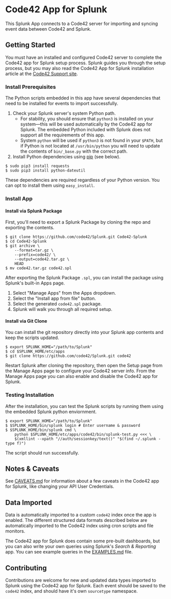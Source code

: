 # Code42 App for Splunk

This Splunk App connects to a Code42 server for importing and syncing
event data between Code42 and Splunk.

## Getting Started

You must have an installed and configured Code42 server to complete the
Code42 app for Splunk setup process.
Splunk guides you through the setup process, but you may also read the Code42 App for Splunk
installation article at the [Code42 Support site][support].

### Install Prerequisites

The Python scripts embedded in this app have several dependencies
that need to be installed for events to import successfully.

1. Check your Splunk server's system Python path.
    - For stability, you should ensure that `python3` is installed on your
    system&mdash;this will be used automatically by the Code42 app for Splunk. The
    embedded Python included with Splunk does not support all the requirements of this app.
    - System `python` will be used if `python3` is not found in your `$PATH`, but
    if Python is not located at `/usr/bin/python` you will need to update the
    contents of `bin/_base.py` with the correct path.
1. Install Python dependencies using [pip][pip] (see below).

```
$ sudo pip3 install requests
$ sudo pip3 install python-dateutil
```

These dependencies are required regardless of your Python version. You can opt
to install them using `easy_install`.

### Install App

#### Install via Splunk Package

First, you'll need to export a Splunk Package by cloning the repo and exporting
the contents.

```
$ git clone https://github.com/code42/Splunk.git Code42-Splunk
$ cd Code42-Splunk
$ git archive \
    --format=tar.gz \
    --prefix=code42/ \
    --output=code42.tar.gz \
    HEAD
$ mv code42.tar.gz code42.spl
```

After exporting the Splunk Package `.spl`, you can install the package
using Splunk's built-in Apps page.

1. Select "Manage Apps" from the Apps dropdown.
1. Select the "Install app from file" button.
1. Select the generated `code42.spl` package.
1. Splunk will walk you through all required setup.

#### Install via Git Clone

You can install the git repository directly into your Splunk app contents and
keep the scripts updated.

```
$ export SPLUNK_HOME="/path/to/Splunk"
$ cd $SPLUNK_HOME/etc/apps
$ git clone https://github.com/code42/Splunk.git code42
```

Restart Splunk after cloning the repository, then open the Setup page
from the Manage Apps page to configure your Code42 server info.
From the Manage Apps page you can also enable and disable the Code42 app for Splunk.

### Testing Installation

After the installation, you can test the Splunk scripts by running them using
the embedded Splunk python enviornment.

```
$ export SPLUNK_HOME="/path/to/Splunk"
$ $SPLUNK_HOME/bin/splunk login # Enter username & password
$ $SPLUNK_HOME/bin/splunk cmd \
    python $SPLUNK_HOME/etc/apps/code42/bin/splunk-test.py <<< \
    $(xmllint --xpath "//auth/sessionkey/text()" "$(find ~/.splunk -type f)")
```

The script should run successfully.

## Notes & Caveats

See [CAVEATS.md][caveats] for information about a few caveats in the
Code42 app for Splunk, like changing your API User Credentials.

## Data Imported

Data is automatically imported to a custom `code42` index once the app is
enabled. The different structured data formats described below are automatically
imported to the Code42 index using cron scripts and file monitors.

The Code42 app for Splunk does contain some pre-built dashboards, but you can also write
your own queries using Splunk's *Search & Reporting* app. You can see example
queries in the [EXAMPLES.md][examples] file.

## Contributing

Contributions are welcome for new and updated data types imported to Splunk
using the Code42 app for Splunk. Each event should be saved to the `code42` index,
and should have it's own `sourcetype` namespace.

<!--
## URL References
-->
[support]: https://code42.com/r/support/splunk-app
[pip]: https://pip.pypa.io/en/latest/index.html
[examples]: EXAMPLES.md
[caveats]: CAVEATS.md
